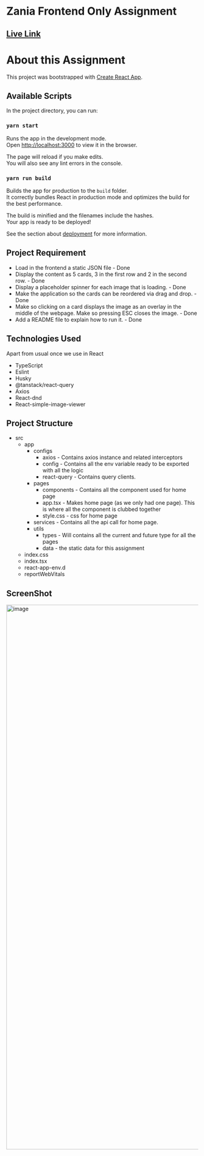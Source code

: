 # Zania Frontend Only Assignment

## [Live Link](https://silver-vacherin-67ff61.netlify.app/)

# About this Assignment

This project was bootstrapped with [Create React App](https://github.com/facebook/create-react-app).

## Available Scripts

In the project directory, you can run:

### `yarn start`

Runs the app in the development mode.\
Open [http://localhost:3000](http://localhost:3000) to view it in the browser.

The page will reload if you make edits.\
You will also see any lint errors in the console.

### `yarn run build`

Builds the app for production to the `build` folder.\
It correctly bundles React in production mode and optimizes the build for the best performance.

The build is minified and the filenames include the hashes.\
Your app is ready to be deployed!

See the section about [deployment](https://facebook.github.io/create-react-app/docs/deployment) for
more information.

## Project Requirement

- Load in the frontend a static JSON file - Done
- Display the content as 5 cards, 3 in the first row and 2 in the second row. - Done
- Display a placeholder spinner for each image that is loading. - Done
- Make the application so the cards can be reordered via drag and drop. - Done
- Make so clicking on a card displays the image as an overlay in the middle of the webpage. Make so
  pressing ESC closes the image. - Done
- Add a README file to explain how to run it. - Done

## Technologies Used

Apart from usual once we use in React

- TypeScript
- Eslint
- Husky
- @tanstack/react-query
- Axios
- React-dnd
- React-simple-image-viewer

## Project Structure

- src
  - app
    - configs
      - axios - Contains axios instance and related interceptors
      - config - Contains all the env variable ready to be exported with all the logic
      - react-query - Contains query clients.
    - pages
      - components - Contains all the component used for home page
      - app.tsx - Makes home page (as we only had one page). This is where all the component is
        clubbed together
      - style.css - css for home page
    - services - Contains all the api call for home page.
    - utils
      - types - Will contains all the current and future type for all the pages
      - data - the static data for this assignment
  - index.css
  - index.tsx
  - react-app-env.d
  - reportWebVitals

## ScreenShot

<img width="1428" alt="image" src="https://github.com/user-attachments/assets/06ad808f-fe41-4dc0-bce0-11c6cb7ecf08">
